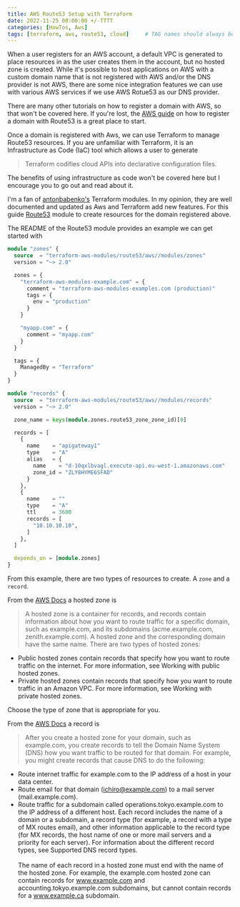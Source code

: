 ```yaml
---
title: AWS Route53 Setup with Terraform
date: 2022-11-25 00:00:00 +/-TTTT
categories: [HowTos, Aws]
tags: [terraform, aws, route53, cloud]     # TAG names should always be lowercase
---
```


When a user registers for an AWS account, a default VPC is generated to place resources in as the user creates them in the account, but no hosted zone is created. While it's possible to host applications on AWS with a custom domain name that is not registered with AWS and/or the DNS provider is not AWS, there are some nice integration features we can use with various AWS services if we use AWS Rotue53 as our DNS provider.

There are many other tutorials on how to register a domain with AWS, so that won't be covered here. If you're lost, the [AWS guide](https://docs.aws.amazon.com/Route53/latest/DeveloperGuide/domain-register.html#domain-register-procedure) on how to register a domain with Route53 is a great place to start.

Once a domain is registered with Aws, we can use Terraform to manage Route53 resources. If you are unfamiliar with Terraform, it is an Infrastructure as Code (IaC) tool which allows a user to generate 

> Terraform codifies cloud APIs into declarative configuration files.

The benefits of using infrastructure as code won't be covered here but I encourage you to go out and read about it.

I'm a fan of [antonbabenko's](https://github.com/antonbabenko) Terraform modules. In my opinion, they are well documented and updated as Aws and Terraform add new features. For this guide [Route53](https://github.com/terraform-aws-modules/terraform-aws-route53) module to create resources for the domain registered above.

The README of the Route53 module provides an example we can get started with
```terraform
module "zones" {
  source  = "terraform-aws-modules/route53/aws//modules/zones"
  version = "~> 2.0"

  zones = {
    "terraform-aws-modules-example.com" = {
      comment = "terraform-aws-modules-examples.com (production)"
      tags = {
        env = "production"
      }
    }

    "myapp.com" = {
      comment = "myapp.com"
    }
  }

  tags = {
    ManagedBy = "Terraform"
  }
}

module "records" {
  source  = "terraform-aws-modules/route53/aws//modules/records"
  version = "~> 2.0"

  zone_name = keys(module.zones.route53_zone_zone_id)[0]

  records = [
    {
      name    = "apigateway1"
      type    = "A"
      alias   = {
        name    = "d-10qxlbvagl.execute-api.eu-west-1.amazonaws.com"
        zone_id = "ZLY8HYME6SFAD"
      }
    },
    {
      name    = ""
      type    = "A"
      ttl     = 3600
      records = [
        "10.10.10.10",
      ]
    },
  ]

  depends_on = [module.zones]
}
```

From this example, there are two types of resources to create. A `zone` and a `record`.

From the [AWS Docs](https://docs.aws.amazon.com/Route53/latest/DeveloperGuide/hosted-zones-working-with.html) a hosted zone is

> A hosted zone is a container for records, and records contain information about how you want to route traffic for a specific domain, such as example.com, and its subdomains (acme.example.com, zenith.example.com). A hosted zone and the corresponding domain have the same name. There are two types of hosted zones:
- Public hosted zones contain records that specify how you want to route traffic on the internet. For more information, see Working with public hosted zones.
- Private hosted zones contain records that specify how you want to route traffic in an Amazon VPC. For more information, see Working with private hosted zones.

Choose the type of zone that is appropriate for you.

From the [AWS Docs](https://docs.aws.amazon.com/Route53/latest/DeveloperGuide/rrsets-working-with.html) a record is

>After you create a hosted zone for your domain, such as example.com, you create records to tell the Domain Name System (DNS) how you want traffic to be routed for that domain.
For example, you might create records that cause DNS to do the following:
- Route internet traffic for example.com to the IP address of a host in your data center.
- Route email for that domain (ichiro@example.com) to a mail server (mail.example.com).
- Route traffic for a subdomain called operations.tokyo.example.com to the IP address of a different host.
Each record includes the name of a domain or a subdomain, a record type (for example, a record with a type of MX routes email), and other information applicable to the record type (for MX records, the host name of one or more mail servers and a priority for each server). For information about the different record types, see Supported DNS record types.\
\
The name of each record in a hosted zone must end with the name of the hosted zone. For example, the example.com hosted zone can contain records for www.example.com and accounting.tokyo.example.com subdomains, but cannot contain records for a www.example.ca subdomain.